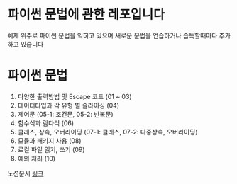 # 파이썬 문법에 관한 레포입니다

예제 위주로 파이썬 문법을 익히고 있으며 새로운 문법을 연습하거나 습득할때마다 추가하고 있습니다


# 파이썬 문법

1. 다양한 출력방법 및 Escape 코드 (01 ~ 03)
2. 데이터타입과 각 유형 별 슬라이싱 (04)
3. 제어문 (05-1: 조건문, 05-2: 반복문)
4. 함수식과 람다식 (06)
5. 클래스, 상속, 오버라이딩 (07-1: 클래스, 07-2: 다중상속, 오버라이딩)
6. 모듈과 패키지 사용 (08)
7. 로컬 파일 읽기, 쓰기 (09)
8. 예외 처리 (10)

노션문서 [링크](https://www.notion.so/be59ca3d345b4002881c474155c9c5f6)
